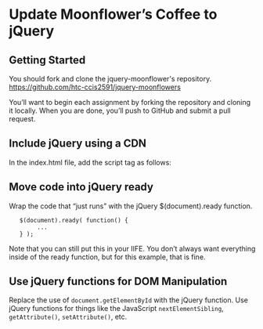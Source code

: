 # Update Moonflower’s Coffee to jQuery

## Getting Started
You should fork and clone the jquery-moonflower's repository.
https://github.com/htc-ccis2591/jquery-moonflowers
 
You’ll want to begin each assignment by forking the repository and cloning it locally.  When you are done, you’ll push to GitHub and submit a pull request.


## Include jQuery using a CDN
In the index.html file, add the script tag as follows:
<script src="https://code.jquery.com/jquery-2.1.4.js"></script>

## Move code into jQuery ready
Wrap the code that “just runs” with the jQuery $(document).ready function.

```
   $(document).ready( function() { 
        ...
   } );
```

Note that you can still put this in your IIFE. You don’t always want everything inside of the ready function, but for this example, that is fine.

## Use jQuery functions for DOM Manipulation
Replace the use of `document.getElementById` with the jQuery function.  Use jQuery functions for things like the JavaScript `nextElementSibling`, `getAttribute()`, `setAttribute()`, etc.
